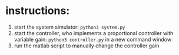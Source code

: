 # instructions:
1. start the system simulator: `python3 system.py`
1. start the controller, who implements a proportional controller with variable gain: `python3 controller.py` in a new command window
1. run the matlab script to manually change the controller gain